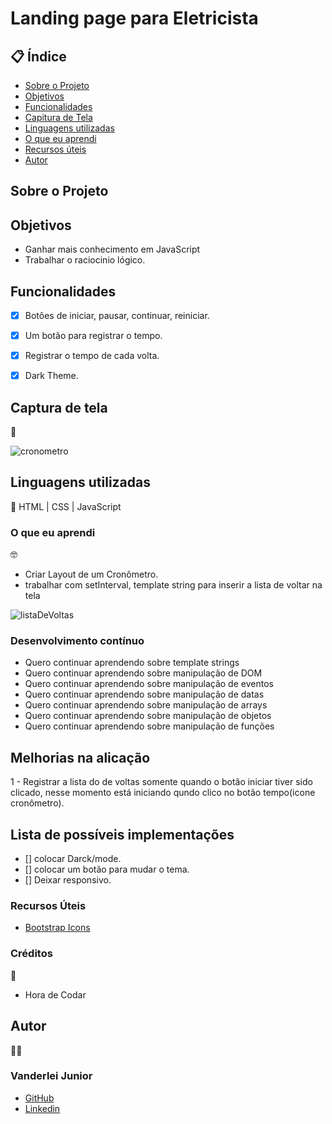 # Landing page para Eletricista

##  📋 Índice


- <a href="#sobre-o-projeto">Sobre o Projeto</a>
- <a href="#objetivos">Objetivos</a>
- <a href="#funcionalidades">Funcionalidades</a>
- <a href="#captura-de-tela">Capitura de Tela</a>
- <a href="#linguagens-utilizadas">Linguagens utilizadas</a>
- <a href="#o-que-eu-aprendi">O que eu aprendi</a>
- <a href="#recursos-úteis">Recursos úteis</a>
- <a href="#autor">Autor</a>

##  Sobre o Projeto




##  Objetivos

- Ganhar mais conhecimento em JavaScript
- Trabalhar o raciocinio lógico.

## Funcionalidades

- [x] Botões de iniciar, pausar, continuar, reiniciar.
- [x] Um botão para registrar o tempo.
- [x] Registrar o tempo de cada volta.
- [x] Dark Theme.



## Captura de tela 
📸

![cronometro](./assets/)




## Linguagens utilizadas
📝
HTML | CSS | JavaScript

###  O que eu aprendi
🤓

- Criar Layout de um Cronômetro.
- trabalhar com setInterval, template string para inserir a lista de voltar na tela

![listaDeVoltas](./assets/)

### Desenvolvimento contínuo

- Quero continuar aprendendo sobre template strings
- Quero continuar aprendendo sobre manipulação de DOM
- Quero continuar aprendendo sobre manipulação de eventos
- Quero continuar aprendendo sobre manipulação de datas
- Quero continuar aprendendo sobre manipulação de arrays
- Quero continuar aprendendo sobre manipulação de objetos
- Quero continuar aprendendo sobre manipulação de funções

## Melhorias na alicação

1 - Registrar a lista do de voltas somente quando o botão iniciar tiver sido clicado, nesse momento está iniciando qundo clico no botão tempo(icone cronômetro).


## Lista de possíveis implementações

- [] colocar Darck/mode.
- [] colocar um botão para mudar o tema.
- [] Deixar responsivo.


###   Recursos Úteis

- <a href="https://icons.getbootstrap.com/">Bootstrap Icons</a>

###   Créditos
🔧
- Hora de Codar

##   Autor
🧑‍💻

### Vanderlei Junior
- <a href="https://github.com/VanderleiGeronimoJunior">GitHub</a>
- <a href="https://www.linkedin.com/in/vanderlei-junior-b9956686/">Linkedin</a>

